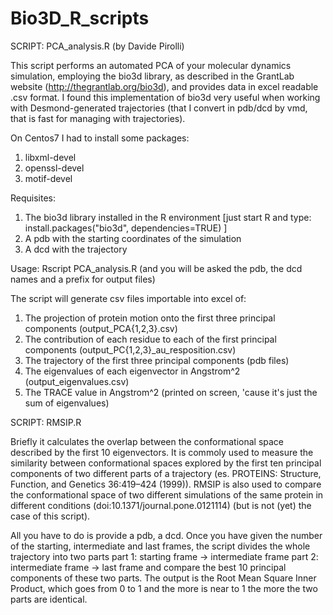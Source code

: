 # Bio3D_R_scripts

SCRIPT: PCA_analysis.R (by Davide Pirolli)

This script performs an automated PCA of your molecular dynamics simulation, employing the bio3d library, 
as described in the GrantLab website (http://thegrantlab.org/bio3d), and provides data in excel readable .csv format.
I found this implementation of bio3d very useful when working with Desmond-generated trajectories 
(that I convert in pdb/dcd by vmd, that is fast for managing with trajectories).

On Centos7 I had to install some packages:
  1) libxml-devel
  2) openssl-devel
  3) motif-devel

Requisites: 
  1) The bio3d library installed in the R environment 
     [just start R and type: install.packages("bio3d", dependencies=TRUE) ]
  2) A pdb with the starting coordinates of the simulation 
  3) A dcd with the trajectory

Usage: Rscript PCA_analysis.R (and you will be asked the pdb, the dcd names and a prefix for output files)


The script will generate csv files importable into excel of:

1) The projection of protein motion onto the first three principal components (output_PCA{1,2,3}.csv)
2) The contribution of each residue to each of the first principal components (output_PC{1,2,3}_au_resposition.csv)
3) The trajectory of the first three principal components (pdb files)
4) The eigenvalues of each eigenvector in Angstrom^2 (output_eigenvalues.csv)
5) The TRACE value in Angstrom^2 (printed on screen, 'cause it's just the sum of eigenvalues)

SCRIPT: RMSIP.R

Briefly it calculates the overlap between the conformational space described by the first 10 eigenvectors.
It is commoly used to measure the similarity between conformational spaces explored by the first ten principal 
components of two different parts of a trajectory (es. PROTEINS: Structure, Function, and Genetics 36:419–424 (1999)).
RMSIP is also used to compare the conformational space of two different simulations 
of the same protein in different conditions (doi:10.1371/journal.pone.0121114) (but is not (yet) the case of this script).

All you have to do is provide a pdb, a dcd. Once you have given the number of the starting, intermediate and last frames,
the script divides the whole trajectory into two parts
part 1: starting frame -> intermediate frame
part 2: intermediate frame -> last frame
and compare the best 10 principal components of these two parts. The output is the Root Mean Square Inner Product, which goes from 0 to 1
and the more is near to 1 the more the two parts are identical.
